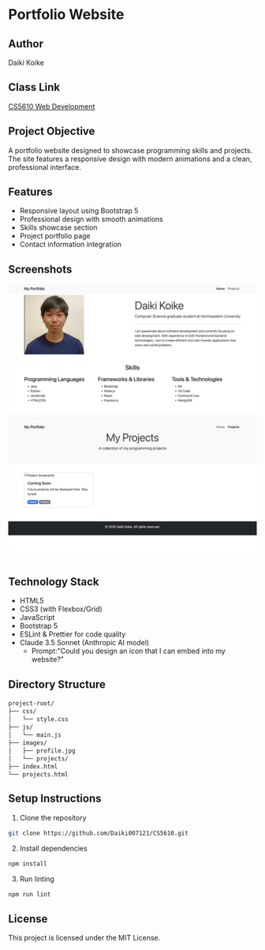 # Portfolio Website

## Author
Daiki Koike

## Class Link
[CS5610 Web Development](https://johnguerra.co/classes/webDevelopment_spring_2025/)

## Project Objective
A portfolio website designed to showcase programming skills and projects. The site features a responsive design with modern animations and a clean, professional interface.

## Features
- Responsive layout using Bootstrap 5
- Professional design with smooth animations
- Skills showcase section
- Project portfolio page
- Contact information integration

## Screenshots
![Home Page](images/screenshots/home-page.png)
![Projects Page](images/screenshots/projects-page.png)

## Technology Stack
- HTML5
- CSS3 (with Flexbox/Grid)
- JavaScript
- Bootstrap 5
- ESLint & Prettier for code quality
- Claude 3.5 Sonnet (Anthropic AI model)
  - Prompt:"Could you design an icon that I can embed into my website?"

## Directory Structure
```
project-root/
├── css/
│   └── style.css
├── js/
│   └── main.js
├── images/
│   ├── profile.jpg
│   └── projects/
├── index.html
└── projects.html
```

## Setup Instructions
1. Clone the repository
```bash
git clone https://github.com/Daiki007121/CS5610.git
```

2. Install dependencies
```bash
npm install
```

3. Run linting
```bash
npm run lint
```

## License
This project is licensed under the MIT License.
